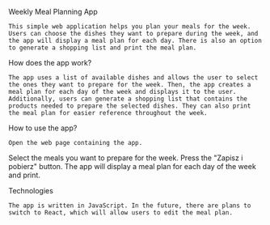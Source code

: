 Weekly Meal Planning App

	This simple web application helps you plan your meals for the week. Users can choose the dishes they want to prepare during the week, and the app will display a meal plan for each day. There is also an option to generate a shopping list and print the meal plan.

How does the app work?

	The app uses a list of available dishes and allows the user to select the ones they want to prepare for the week. Then, the app creates a meal plan for each day of the week and displays it to the user. Additionally, users can generate a shopping list that contains the products needed to prepare the selected dishes. They can also print the meal plan for easier reference throughout the week.

How to use the app?

	Open the web page containing the app.
Select the meals you want to prepare for the week.
Press the "Zapisz i pobierz" button.
The app will display a meal plan for each day of the week and print.
		
Technologies

	The app is written in JavaScript. In the future, there are plans to switch to React, which will allow users to edit the meal plan.
